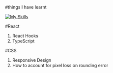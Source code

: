 #things I have learnt

[![My Skills](https://skillicons.dev/icons?i=js,ts,react,vite,css,&perline=10)](https://skillicons.dev)

#React

1. React Hooks
2. TypeScript

#CSS

1. Responsive Design
2. How to account for pixel loss on rounding error
